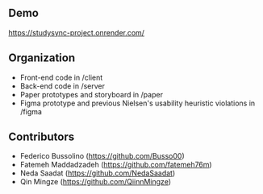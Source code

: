 ## Demo
https://studysync-project.onrender.com/
## Organization
- Front-end code in /client
- Back-end code in /server
- Paper prototypes and storyboard in /paper
- Figma prototype and previous Nielsen's usability heuristic violations in /figma
## Contributors
- Federico Bussolino (https://github.com/Busso00)
- Fatemeh Maddadzadeh (https://github.com/fatemeh76m)
- Neda Saadat (https://github.com/NedaSaadat)
- Qin Mingze (https://github.com/QiinnMingze)
